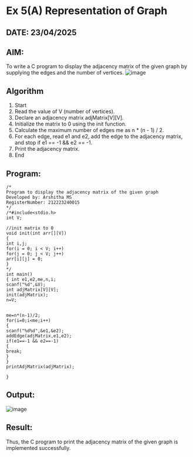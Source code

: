 # Ex 5(A) Representation of Graph
## DATE: 23/04/2025
## AIM:
To write a C program to display the adjacency matrix of the given graph by supplying the edges and the number of vertices.
![image](https://github.com/user-attachments/assets/93a7a2df-0e6e-4d31-9f70-0d43bf58eb9c)


## Algorithm
1. Start 
2. Read the value of V (number of vertices). 
3. Declare an adjacency matrix adjMatrix[V][V]. 
4. Initialize the matrix to 0 using the init function. 
5. Calculate the maximum number of edges me as n * (n - 1) / 2. 
6. For each edge, read e1 and e2, add the edge to the adjacency matrix, and stop if e1 == -1 
&& e2 == -1. 
7. Print the adjacency matrix. 
8. End 

## Program:
```
/*
Program to display the adjacency matrix of the given graph
Developed by: Arshitha MS
RegisterNumber: 212223240015
*/
/*#include<stdio.h> 
int V; 
 
//init matrix to 0 
void init(int arr[][V]) 
{ 
int i,j; 
for(i = 0; i < V; i++) 
for(j = 0; j < V; j++) 
arr[i][j] = 0; 
} 
*/ 
int main() 
{ int e1,e2,me,n,i; 
scanf("%d",&V); 
int adjMatrix[V][V]; 
init(adjMatrix); 
n=V; 
  
  
me=n*(n-1)/2; 
for(i=0;i<me;i++) 
{ 
scanf("%d%d",&e1,&e2); 
addEdge(adjMatrix,e1,e2); 
if(e1==-1 && e2==-1) 
{ 
break; 
} 
} 
printAdjMatrix(adjMatrix); 
 
}
```

## Output:
![image](https://github.com/user-attachments/assets/f1d65ce8-6153-4261-9d48-88cfb921b8bf)



## Result:
Thus, the C program to print the adjacency matrix of the given graph is implemented successfully.
